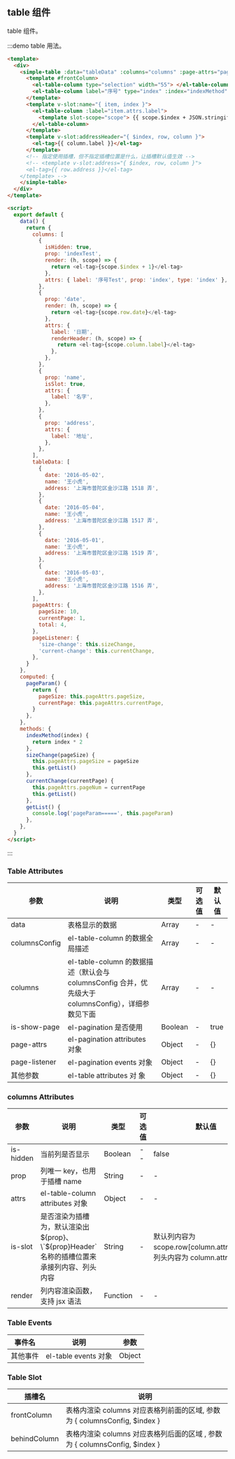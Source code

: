 ## table 组件

table 组件。

:::demo table 用法。

```html
<template>
  <div>
    <simple-table :data="tableData" :columns="columns" :page-attrs="pageAttrs" :page-listener="pageListener">
      <template #frontColumn>
        <el-table-column type="selection" width="55"> </el-table-column>
        <el-table-column label="序号" type="index" :index="indexMethod"> </el-table-column>
      </template>
      <template v-slot:name="{ item, index }">
        <el-table-column :label="item.attrs.label">
          <template slot-scope="scope"> {{ scope.$index + JSON.stringify(tableData[index]) }} </template>
        </el-table-column>
      </template>
      <template v-slot:addressHeader="{ $index, row, column }">
        <el-tag>{{ column.label }}</el-tag>
      </template>
      <!-- 指定使用插槽，但不指定插槽位置是什么，让插槽默认值生效 -->
      <!-- <template v-slot:address="{ $index, row, column }">
      <el-tag>{{ row.address }}</el-tag>
    </template> -->
    </simple-table>
  </div>
</template>

<script>
  export default {
    data() {
      return {
        columns: [
          {
            isHidden: true,
            prop: 'indexTest',
            render: (h, scope) => {
              return <el-tag>{scope.$index + 1}</el-tag>
            },
            attrs: { label: '序号Test', prop: 'index', type: 'index' },
          },
          {
            prop: 'date',
            render: (h, scope) => {
              return <el-tag>{scope.row.date}</el-tag>
            },
            attrs: {
              label: '日期',
              renderHeader: (h, scope) => {
                return <el-tag>{scope.column.label}</el-tag>
              },
            },
          },
          {
            prop: 'name',
            isSlot: true,
            attrs: {
              label: '名字',
            },
          },
          {
            prop: 'address',
            attrs: {
              label: '地址',
            },
          },
        ],
        tableData: [
          {
            date: '2016-05-02',
            name: '王小虎',
            address: '上海市普陀区金沙江路 1518 弄',
          },
          {
            date: '2016-05-04',
            name: '王小虎',
            address: '上海市普陀区金沙江路 1517 弄',
          },
          {
            date: '2016-05-01',
            name: '王小虎',
            address: '上海市普陀区金沙江路 1519 弄',
          },
          {
            date: '2016-05-03',
            name: '王小虎',
            address: '上海市普陀区金沙江路 1516 弄',
          },
        ],
        pageAttrs: {
          pageSize: 10,
          currentPage: 1,
          total: 4,
        },
        pageListener: {
          'size-change': this.sizeChange,
          'current-change': this.currentChange,
        },
      }
    },
    computed: {
      pageParam() {
        return {
          pageSize: this.pageAttrs.pageSize,
          currentPage: this.pageAttrs.currentPage,
        }
      },
    },
    methods: {
      indexMethod(index) {
        return index * 2
      },
      sizeChange(pageSize) {
        this.pageAttrs.pageSize = pageSize
        this.getList()
      },
      currentChange(currentPage) {
        this.pageAttrs.pageNum = currentPage
        this.getList()
      },
      getList() {
        console.log('pageParam=====', this.pageParam)
      },
    },
  }
</script>
```

:::

### Table Attributes

| 参数          | 说明                                                                                                | 类型    | 可选值 | 默认值 |
| ------------- | --------------------------------------------------------------------------------------------------- | ------- | ------ | ------ |
| data          | 表格显示的数据                                                                                      | Array   | -      | -      |
| columnsConfig | el-table-column 的数据全局描述                                                                      | Array   | -      | -      |
| columns       | el-table-column 的数据描述（默认会与 columnsConfig 合并，优先级大于 columnsConfig），详细参数见下面 | Array   | -      | -      |
| is-show-page  | el-pagination 是否使用                                                                              | Boolean | -      | true   |
| page-attrs    | el-pagination attributes 对象                                                                       | Object  | -      | {}     |
| page-listener | el-pagination events 对象                                                                           | Object  | -      | {}     |
| 其他参数      | el-table attributes 对 象                                                                           | Object  | -      | {}     |

### columns Attributes

| 参数 | 说明 | 类型 | 可选值 | 默认值 |
| --- | --- | --- | --- | --- |
| is-hidden | 当前列是否显示 | Boolean | -- | false |
| prop | 列唯一 key，也用于插槽 name | String | - | - |
| attrs | el-table-column attributes 对象 | Object | - | - |
| is-slot | 是否渲染为插槽为，默认渲染出 ${prop}、\`${prop}Header` 名称的插槽位置来承接列内容、列头内容 | String | - | 默认列内容为 scope.row[column.attrs.prop]，列头内容为 column.attrs.label |
| render | 列内容渲染函数，支持 jsx 语法 | Function | - | - |

### Table Events

| 事件名   | 说明                 | 参数   |
| -------- | -------------------- | ------ |
| 其他事件 | el-table events 对象 | Object |

### Table Slot

| 插槽名       | 说明                                                                       |
| ------------ | -------------------------------------------------------------------------- |
| frontColumn  | 表格内渲染 columns 对应表格列前面的区域, 参数为 { columnsConfig, $index }  |
| behindColumn | 表格内渲染 columns 对应表格列后面的区域 , 参数为 { columnsConfig, $index } |
